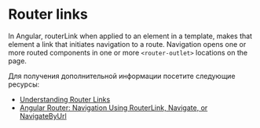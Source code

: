 # Router links

In Angular, routerLink when applied to an element in a template, makes that element a link that initiates navigation to a route. Navigation opens one or more routed components in one or more `<router-outlet>` locations on the page.

Для получения дополнительной информации посетите следующие ресурсы:

- [Understanding Router Links](https://angular.io/api/router/RouterLink)
- [Angular Router: Navigation Using RouterLink, Navigate, or NavigateByUrl](https://www.digitalocean.com/community/tutorials/angular-navigation-routerlink-navigate-navigatebyurl)

